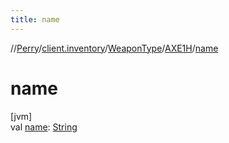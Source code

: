 ```yaml
---
title: name
---
```

//[Perry](../../../../index.html)/[client.inventory](../../index.html)/[WeaponType](../index.html)/[AXE1H](index.html)/[name](name.html)



# name



[jvm]\
val [name](name.html): [String](https://kotlinlang.org/api/latest/jvm/stdlib/kotlin/-string/index.html)




